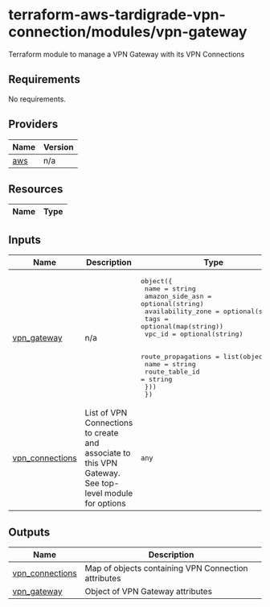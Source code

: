 # terraform-aws-tardigrade-vpn-connection/modules/vpn-gateway

Terraform module to manage a VPN Gateway with its VPN Connections

<!-- BEGIN TFDOCS -->
## Requirements

No requirements.

## Providers

| Name | Version |
|------|---------|
| <a name="provider_aws"></a> [aws](#provider\_aws) | n/a |

## Resources

| Name | Type |
|------|------|

## Inputs

| Name | Description | Type | Default | Required |
|------|-------------|------|---------|:--------:|
| <a name="input_vpn_gateway"></a> [vpn\_gateway](#input\_vpn\_gateway) | n/a | <pre>object({<br>    name              = string<br>    amazon_side_asn   = optional(string)<br>    availability_zone = optional(string)<br>    tags              = optional(map(string))<br>    vpc_id            = optional(string)<br><br>    route_propagations = list(object({<br>      name           = string<br>      route_table_id = string<br>    }))<br>  })</pre> | n/a | yes |
| <a name="input_vpn_connections"></a> [vpn\_connections](#input\_vpn\_connections) | List of VPN Connections to create and associate to this VPN Gateway. See top-level module for options | `any` | `[]` | no |

## Outputs

| Name | Description |
|------|-------------|
| <a name="output_vpn_connections"></a> [vpn\_connections](#output\_vpn\_connections) | Map of objects containing VPN Connection attributes |
| <a name="output_vpn_gateway"></a> [vpn\_gateway](#output\_vpn\_gateway) | Object of VPN Gateway attributes |

<!-- END TFDOCS -->
